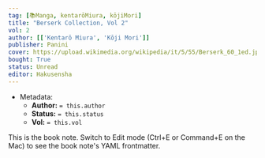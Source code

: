 ```yaml
---
tag: [📚Manga, kentarōMiura, kōjiMori]
title: "Berserk Collection, Vol 2"
vol: 2
author: [['Kentarō Miura', 'Kōji Mori']]
publisher: Panini
cover: https://upload.wikimedia.org/wikipedia/it/5/55/Berserk_60_1ed.jpg
bought: True
status: Unread
editor: Hakusensha
---
```



- Metadata:
	- **Author:** `= this.author`
	- **Status:** `= this.status`
	- **Vol:** `= this.vol`

This is the book note. Switch to Edit mode (Ctrl+E or Command+E on the Mac) to see the book note's YAML frontmatter.